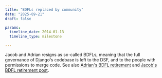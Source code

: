 ```yaml
---
title: "BDFLs replaced by community"
date: "2025-09-21"
draft: false

params:
  timeline_date: 2014-01-13
  timeline_type: milestone

---
```


Jacob and Adrian resigns as so-called BDFLs, meaning that the full governance of Django's codebase is left to the DSF, and to the people with permissions to merge code. See also [Adrian's BDFL retirement](https://www.holovaty.com/writing/bdfls-retiring/) and [Jacob's BDFL retirement post](https://jacobian.org/2014/jan/13/retiring-as-bdfls/).
